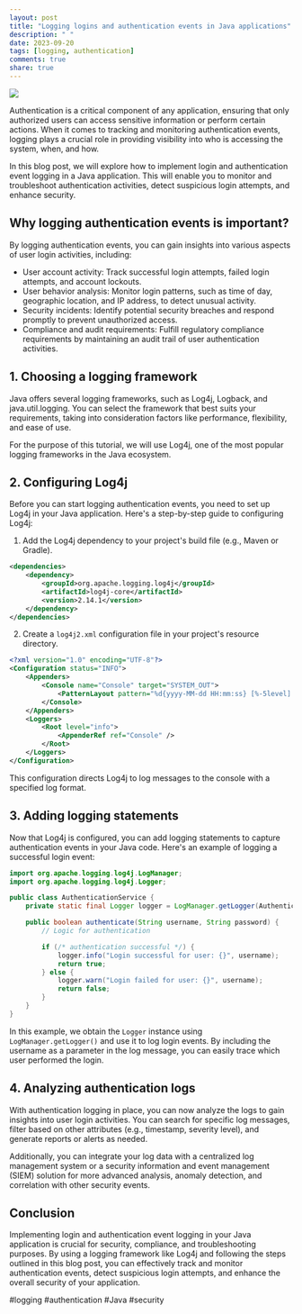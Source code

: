 ```yaml
---
layout: post
title: "Logging logins and authentication events in Java applications"
description: " "
date: 2023-09-20
tags: [logging, authentication]
comments: true
share: true
---
```


![](https://example.com/images/authentication.jpg)

Authentication is a critical component of any application, ensuring that only authorized users can access sensitive information or perform certain actions. When it comes to tracking and monitoring authentication events, logging plays a crucial role in providing visibility into who is accessing the system, when, and how.

In this blog post, we will explore how to implement login and authentication event logging in a Java application. This will enable you to monitor and troubleshoot authentication activities, detect suspicious login attempts, and enhance security.

## Why logging authentication events is important?

By logging authentication events, you can gain insights into various aspects of user login activities, including:

- User account activity: Track successful login attempts, failed login attempts, and account lockouts.
- User behavior analysis: Monitor login patterns, such as time of day, geographic location, and IP address, to detect unusual activity.
- Security incidents: Identify potential security breaches and respond promptly to prevent unauthorized access.
- Compliance and audit requirements: Fulfill regulatory compliance requirements by maintaining an audit trail of user authentication activities.

## 1. Choosing a logging framework

Java offers several logging frameworks, such as Log4j, Logback, and java.util.logging. You can select the framework that best suits your requirements, taking into consideration factors like performance, flexibility, and ease of use.

For the purpose of this tutorial, we will use Log4j, one of the most popular logging frameworks in the Java ecosystem.

## 2. Configuring Log4j

Before you can start logging authentication events, you need to set up Log4j in your Java application. Here's a step-by-step guide to configuring Log4j:

1. Add the Log4j dependency to your project's build file (e.g., Maven or Gradle).

```xml
<dependencies>
    <dependency>
        <groupId>org.apache.logging.log4j</groupId>
        <artifactId>log4j-core</artifactId>
        <version>2.14.1</version>
    </dependency>
</dependencies>
```

2. Create a `log4j2.xml` configuration file in your project's resource directory.

```xml
<?xml version="1.0" encoding="UTF-8"?>
<Configuration status="INFO">
    <Appenders>
        <Console name="Console" target="SYSTEM_OUT">
            <PatternLayout pattern="%d{yyyy-MM-dd HH:mm:ss} [%-5level] %logger{36} - %msg%n" />
        </Console>
    </Appenders>
    <Loggers>
        <Root level="info">
            <AppenderRef ref="Console" />
        </Root>
    </Loggers>
</Configuration>
```

This configuration directs Log4j to log messages to the console with a specified log format.

## 3. Adding logging statements

Now that Log4j is configured, you can add logging statements to capture authentication events in your Java code. Here's an example of logging a successful login event:

```java
import org.apache.logging.log4j.LogManager;
import org.apache.logging.log4j.Logger;

public class AuthenticationService {
    private static final Logger logger = LogManager.getLogger(AuthenticationService.class);

    public boolean authenticate(String username, String password) {
        // Logic for authentication

        if (/* authentication successful */) {
            logger.info("Login successful for user: {}", username);
            return true;
        } else {
            logger.warn("Login failed for user: {}", username);
            return false;
        }
    }
}
```

In this example, we obtain the `Logger` instance using `LogManager.getLogger()` and use it to log login events. By including the username as a parameter in the log message, you can easily trace which user performed the login.

## 4. Analyzing authentication logs

With authentication logging in place, you can now analyze the logs to gain insights into user login activities. You can search for specific log messages, filter based on other attributes (e.g., timestamp, severity level), and generate reports or alerts as needed.

Additionally, you can integrate your log data with a centralized log management system or a security information and event management (SIEM) solution for more advanced analysis, anomaly detection, and correlation with other security events.

## Conclusion

Implementing login and authentication event logging in your Java application is crucial for security, compliance, and troubleshooting purposes. By using a logging framework like Log4j and following the steps outlined in this blog post, you can effectively track and monitor authentication events, detect suspicious login attempts, and enhance the overall security of your application.

#logging #authentication #Java #security
